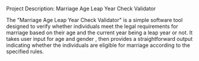 Project Description: Marriage Age Leap Year Check Validator

The "Marriage Age Leap Year Check Validator" is a simple software tool designed to verify whether individuals meet the legal requirements for marriage based on their age and the current year being a leap year or not. 
It takes user input for age and gender , then provides a straightforward output indicating whether the individuals are eligible for marriage according to the specified rules.
